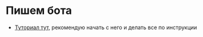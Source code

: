 # Пишем бота

* [Туториал тут](https://github.com/hse-econ-data-science/dap_2021_spring/blob/main/sem14_bot/bot_tutorial.ipynb), рекомендую начать с него и делать все по инструкции
